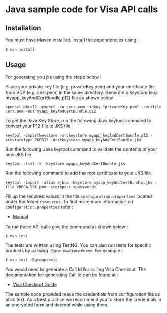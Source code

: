 # Java sample code for Visa API calls


## Installation

You must have Maven installed. Install the dependencies using :

    $ mvn install
	 
## Usage

For generating you jks using the steps below :

 Place your private key file (e.g. privateKey.pem) and your certificate file from VDP (e.g. cert.pem) in the same directory. Generate a keystore (e.g. myapp_keyAndCertBundle.p12) file as shown below.

	openssl pkcs12 -export -in cert.pem -inkey "privateKey.pem" -certfile cert.pem -out myapp_keyAndCertBundle.p12

 To get the Java Key Store, run the following Java keytool command to convert your P12 file to JKS file

	keytool -importkeystore -srckeystore myapp_keyAndCertBundle.p12 -srcstoretype PKCS12 -destkeystore myapp_keyAndCertBundle.jks

 Run the following Java keytool command to validate the contents of your new JKS file.

	keytool -list -v -keystore myapp_keyAndCertBundle.jks

 Run the following command to add the root certificate to your JKS file.

	keytool -import -alias ejbca -keystore myapp_keyAndCertBundle.jks -file VDPCA-SBX.pem -storepass <password>

Fill up the required values in the file `configuration.properties` located under the folder `resources`. To find more more information on `configuration.properties` refer :

* [Manual](https://github.com/visa/SampleCode/wiki/Manual)

To run these API calls give the command as shown below :
    
    $ mvn test

The tests are written using TestNG. You can also run tests for specific products by passing `-Dgroups=Group#name`. For example :

	$ mvn test -Dgroups=mlc


You would need to generate a Call Id for calling Visa Checkout. The documentation for generating Call Id can be found at :

* [Visa Checkout Guide](https://github.com/visa/SampleCode/wiki/Visa-Checkout)

The sample code provided reads the credentials from configuration file as plain text. As a best practice we recommend you to store the credentials in an encrypted form and decrypt while using them.
